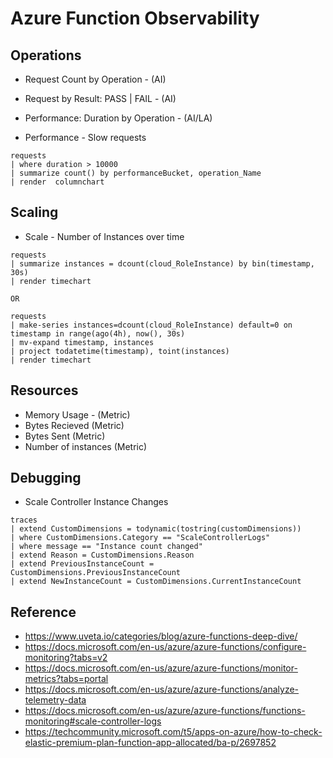 # Azure Function Observability

## Operations

- Request Count by Operation - (AI)
- Request by Result: PASS | FAIL - (AI)
- Performance: Duration by Operation - (AI/LA)

- Performance - Slow requests 

```kql
requests
| where duration > 10000
| summarize count() by performanceBucket, operation_Name
| render  columnchart 
```


## Scaling

- Scale - Number of Instances over time

```kql
requests
| summarize instances = dcount(cloud_RoleInstance) by bin(timestamp, 30s)
| render timechart

OR

requests
| make-series instances=dcount(cloud_RoleInstance) default=0 on timestamp in range(ago(4h), now(), 30s)
| mv-expand timestamp, instances
| project todatetime(timestamp), toint(instances)
| render timechart 
```

## Resources

- Memory Usage - (Metric)
- Bytes Recieved (Metric)
- Bytes Sent (Metric)
- Number of instances (Metric)

## Debugging

- Scale Controller Instance Changes

```kql
traces 
| extend CustomDimensions = todynamic(tostring(customDimensions))
| where CustomDimensions.Category == "ScaleControllerLogs"
| where message == "Instance count changed"
| extend Reason = CustomDimensions.Reason
| extend PreviousInstanceCount = CustomDimensions.PreviousInstanceCount
| extend NewInstanceCount = CustomDimensions.CurrentInstanceCount
```

## Reference

- https://www.uveta.io/categories/blog/azure-functions-deep-dive/
- https://docs.microsoft.com/en-us/azure/azure-functions/configure-monitoring?tabs=v2
- https://docs.microsoft.com/en-us/azure/azure-functions/monitor-metrics?tabs=portal
- https://docs.microsoft.com/en-us/azure/azure-functions/analyze-telemetry-data
- https://docs.microsoft.com/en-us/azure/azure-functions/functions-monitoring#scale-controller-logs
- https://techcommunity.microsoft.com/t5/apps-on-azure/how-to-check-elastic-premium-plan-function-app-allocated/ba-p/2697852
